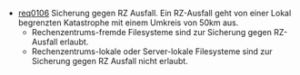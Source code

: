   * [req0106](https://github.com/DomainDrivenArchitecture/ddaRequirement/blob/master/en/requirements/req0106.md) Sicherung gegen RZ Ausfall. Ein RZ-Ausfall geht von einer Lokal begrenzten Katastrophe mit einem Umkreis von 50km aus.
    * Rechenzentrums-fremde Filesysteme sind zur Sicherung gegen RZ-Ausfall erlaubt.
    * Rechenzentrums-lokale oder Server-lokale Filesysteme sind zur Sicherung gegen RZ Ausfall nicht erlaubt.